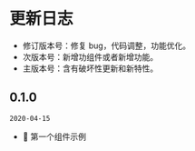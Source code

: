 # 更新日志

- 修订版本号：修复 bug，代码调整，功能优化。
- 次版本号：新增功组件或者新增功能。
- 主版本号：含有破坏性更新和新特性。

## 0.1.0

`2020-04-15`

- 🎉 第一个组件示例

